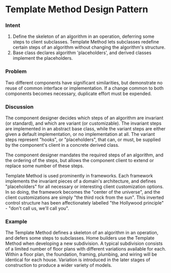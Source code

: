 # Template Method Design Pattern
### Intent
1. Define the skeleton of an algorithm in an operation, deferring some steps to client subclasses. Template Method lets subclasses redefine certain steps of an algorithm without changing the algorithm's structure.
2. Base class declares algorithm 'placeholders', and derived classes implement the placeholders.

### Problem
Two different components have significant similarities, but demonstrate no reuse of common interface or implementation. If a change common to both components becomes necessary, duplicate effort must be expended.

### Discussion
The component designer decides which steps of an algorithm are invariant (or standard), and which are variant (or customizable). The invariant steps are implemented in an abstract base class, while the variant steps are either given a default implementation, or no implementation at all. The variant steps represent "hooks", or "placeholders", that can, or must, be supplied by the component's client in a concrete derived class.

The component designer mandates the required steps of an algorithm, and the ordering of the steps, but allows the component client to extend or replace some number of these steps.

Template Method is used prominently in frameworks. Each framework implements the invariant pieces of a domain's architecture, and defines "placeholders" for all necessary or interesting client customization options. In so doing, the framework becomes the "center of the universe", and the client customizations are simply "the third rock from the sun". This inverted control structure has been affectionately labelled "the Hollywood principle" - "don't call us, we'll call you".

### Example
The Template Method defines a skeleton of an algorithm in an operation, and defers some steps to subclasses. Home builders use the Template Method when developing a new subdivision. A typical subdivision consists of a limited number of floor plans with different variations available for each. Within a floor plan, the foundation, framing, plumbing, and wiring will be identical for each house. Variation is introduced in the later stages of construction to produce a wider variety of models.
